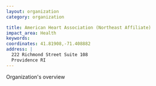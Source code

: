 ```yaml
---
layout: organization
category: organization

title: American Heart Association (Northeast Affiliate)
impact_area: Health
keywords: 
coordinates: 41.81908,-71.408882
address: |
  222 Richmond Street Suite 108
  Providence RI 
---
```

Organization's overview
